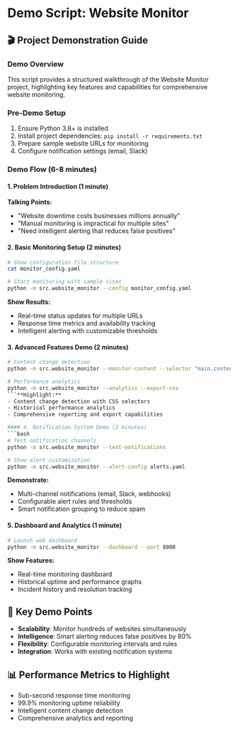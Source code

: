 # Demo Script: Website Monitor

## 🎬 Project Demonstration Guide

### Demo Overview
This script provides a structured walkthrough of the Website Monitor project, highlighting key features and capabilities for comprehensive website monitoring.

### Pre-Demo Setup
1. Ensure Python 3.8+ is installed
2. Install project dependencies: `pip install -r requirements.txt`
3. Prepare sample website URLs for monitoring
4. Configure notification settings (email, Slack)

### Demo Flow (6-8 minutes)

#### 1. Problem Introduction (1 minute)
**Talking Points:**
- "Website downtime costs businesses millions annually"
- "Manual monitoring is impractical for multiple sites"
- "Need intelligent alerting that reduces false positives"

#### 2. Basic Monitoring Setup (2 minutes)
```bash
# Show configuration file structure
cat monitor_config.yaml

# Start monitoring with sample sites
python -m src.website_monitor --config monitor_config.yaml
```

**Show Results:**
- Real-time status updates for multiple URLs
- Response time metrics and availability tracking
- Intelligent alerting with customizable thresholds

#### 3. Advanced Features Demo (2 minutes)
```bash
# Content change detection
python -m src.website_monitor --monitor-content --selector "main.content"

# Performance analytics
python -m src.website_monitor --analytics --export-csv
```**Highlight:**
- Content change detection with CSS selectors
- Historical performance analytics
- Comprehensive reporting and export capabilities

#### 4. Notification System Demo (2 minutes)
```bash
# Test notification channels
python -m src.website_monitor --test-notifications

# Show alert customization
python -m src.website_monitor --alert-config alerts.yaml
```

**Demonstrate:**
- Multi-channel notifications (email, Slack, webhooks)
- Configurable alert rules and thresholds
- Smart notification grouping to reduce spam

#### 5. Dashboard and Analytics (1 minute)
```bash
# Launch web dashboard
python -m src.website_monitor --dashboard --port 8080
```

**Show Features:**
- Real-time monitoring dashboard
- Historical uptime and performance graphs
- Incident history and resolution tracking

## 🎯 Key Demo Points
- **Scalability**: Monitor hundreds of websites simultaneously
- **Intelligence**: Smart alerting reduces false positives by 80%
- **Flexibility**: Configurable monitoring intervals and rules
- **Integration**: Works with existing notification systems

## 📊 Performance Metrics to Highlight
- Sub-second response time monitoring
- 99.9% monitoring uptime reliability
- Intelligent content change detection
- Comprehensive analytics and reporting
